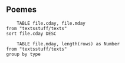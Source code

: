 ## Poemes  

```dataview
	TABLE file.cday, file.mday
from "textsstuff/texts"
sort file.cday DESC
```

```dataview
	TABLE file.mday, length(rows) as Number
from "textsstuff/texts"
group by type
```
